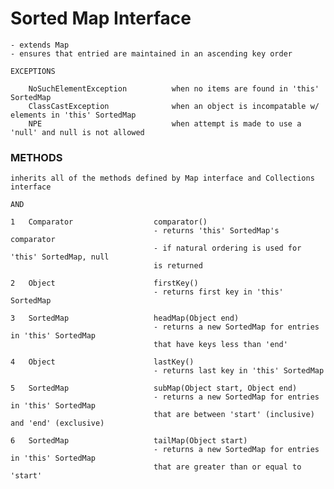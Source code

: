 # Sorted Map Interface

    - extends Map
    - ensures that entried are maintained in an ascending key order
    
    EXCEPTIONS
    
        NoSuchElementException          when no items are found in 'this' SortedMap
        ClassCastException              when an object is incompatable w/ elements in 'this' SortedMap
        NPE                             when attempt is made to use a 'null' and null is not allowed
        
        
### METHODS

    inherits all of the methods defined by Map interface and Collections interface
    
    AND
    
    1   Comparator                  comparator()
                                    - returns 'this' SortedMap's comparator
                                    - if natural ordering is used for 'this' SortedMap, null
                                    is returned
                                    
    2   Object                      firstKey()
                                    - returns first key in 'this' SortedMap
                        
    3   SortedMap                   headMap(Object end)
                                    - returns a new SortedMap for entries in 'this' SortedMap
                                    that have keys less than 'end'
                                    
    4   Object                      lastKey()
                                    - returns last key in 'this' SortedMap
                                    
    5   SortedMap                   subMap(Object start, Object end) 
                                    - returns a new SortedMap for entries in 'this' SortedMap
                                    that are between 'start' (inclusive) and 'end' (exclusive) 
                                    
    6   SortedMap                   tailMap(Object start) 
                                    - returns a new SortedMap for entries in 'this' SortedMap
                                    that are greater than or equal to 'start'
                                    
                                    